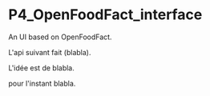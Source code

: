 # P4_OpenFoodFact_interface
An UI based on OpenFoodFact.


L'api suivant fait (blabla).

L'idée est de blabla.

pour l'instant blabla.